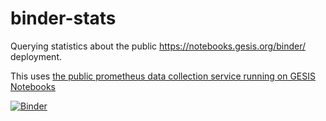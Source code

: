 # binder-stats
Querying statistics about the public https://notebooks.gesis.org/binder/ deployment.

This uses [the public prometheus data collection service running on GESIS Notebooks](https://notebooks.gesis.org/prometheus/)

[![Binder](https://notebooks.gesis.org/binder/badge.svg)](https://notebooks.gesis.org/binder/v2/gh/gesiscss/binder-stats/master?filepath=popular_repos.ipynb)
